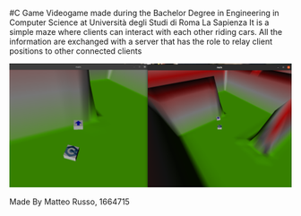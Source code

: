 #C Game
Videogame made during the Bachelor Degree in Engineering in Computer Science at Università degli Studi di Roma La Sapienza
It is a simple maze where clients can interact with each other riding cars.
All the information are exchanged with a server that has the role to relay client positions to other
connected clients

![alt text](https://github.com/matteorusso27/MultiClient_C_Game/blob/main/cars.png)

Made By Matteo Russo, 1664715
